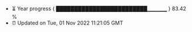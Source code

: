 - ⏳ Year progress { █████████████████████████▁▁▁▁▁ } 83.42 %
- ⏰ Updated on Tue, 01 Nov 2022 11:21:05 GMT

